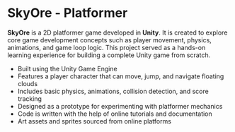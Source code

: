 # SkyOre - Platformer

**SkyOre** is a 2D platformer game developed in **Unity**.
It is created to explore core game development concepts such as player movement, physics, animations, and game loop logic. 
This project served as a hands-on learning experience for building a complete Unity game from scratch.

- Built using the Unity Game Engine 
- Features a player character that can move, jump, and navigate floating clouds
- Includes basic physics, animations, collision detection, and score tracking
- Designed as a prototype for experimenting with platformer mechanics
- Code is written with the help of online tutorials and documentation
- Art assets and sprites sourced from online platforms
